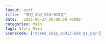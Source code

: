 ```yaml
---
layout: post
title:  "메인_회상_013~028장"
date:   2021-06-27 08:00:00 +0000
categories: Main
Tags: Story Main
SceneCode: ["scene_skip_cp013-028_q1_s10"]
---
```

